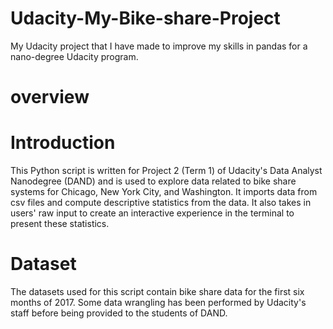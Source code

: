 # Udacity-My-Bike-share-Project
My Udacity project that I have made to improve my skills in pandas for a nano-degree Udacity program. 
# overview
# Introduction
This Python script is written for Project 2 (Term 1) of Udacity's Data Analyst Nanodegree (DAND) and is used to explore data related to bike share systems for Chicago, New York City, and Washington. It imports data from csv files and compute descriptive statistics from the data. It also takes in users' raw input to create an interactive experience in the terminal to present these statistics.

# Dataset
The datasets used for this script contain bike share data for the first six months of 2017. Some data wrangling has been performed by Udacity's staff before being provided to the students of DAND.
